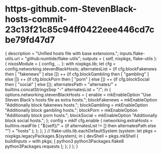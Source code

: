 # https-github.com-StevenBlack-hosts-commit-23c13f21c85c94ff0422eee446cd7cbe79fd47d7
{
  description = "Unified hosts file with base extensions.";
  inputs.flake-utils.url = "github:numtide/flake-utils";
  outputs = { self, nixpkgs, flake-utils }: {
    nixosModule = { config, ... }:
      with nixpkgs.lib;
      let
        cfg = config.networking.stevenBlackHosts;
        alternatesList = (if cfg.blockFakenews then [ "fakenews" ] else []) ++
                         (if cfg.blockGambling then [ "gambling" ] else []) ++
                         (if cfg.blockPorn then [ "porn" ] else []) ++
                         (if cfg.blockSocial then [ "social" ] else []);
        alternatesPath = "alternates/" + builtins.concatStringsSep "-" alternatesList + "/";
      in
      {
        options.networking.stevenBlackHosts = {
          enable = mkEnableOption "Use Steven Black's hosts file as extra hosts.";
          blockFakenews = mkEnableOption "Additionally block fakenews hosts.";
          blockGambling = mkEnableOption "Additionally block gambling hosts.";
          blockPorn = mkEnableOption "Additionally block porn hosts.";
          blockSocial = mkEnableOption "Additionally block social hosts.";
        };
        config = mkIf cfg.enable {
          networking.extraHosts =
            builtins.readFile (
              "${self}/" + (if alternatesList != [] then alternatesPath else "") + "hosts"
            );
        };
      };
  } // flake-utils.lib.eachDefaultSystem
    (system:
      let
        pkgs = nixpkgs.legacyPackages.${system};
      in
      {
        devShell = pkgs.mkShell {
          buildInputs = with pkgs; [
            python3
            python3Packages.flake8
            python3Packages.requests
          ];
        };
      }
    );
}
